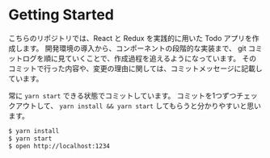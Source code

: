 # Getting Started

こちらのリポジトリでは、React と Redux を実践的に用いた Todo アプリを作成します。
開発環境の導入から、コンポーネントの段階的な実装まで、
git コミットログを順に見ていくことで、作成過程を追えるようになっています。
そのコミットで行った内容や、変更の理由に関しては、コミットメッセージに記載しています。

常に `yarn start` できる状態でコミットしています。
コミットを1つずつチェックアウトして、
`yarn install && yarn start` してもらうと分かりやすいと思います。

```sh
$ yarn install
$ yarn start
$ open http://localhost:1234
```
